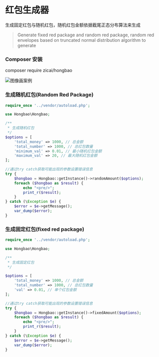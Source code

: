 # 红包生成器

生成固定红包与随机红包，随机红包金额依据截尾正态分布算法来生成
>Generate fixed red package and random red package, random red envelopes based on truncated normal distribution algorithm to generate

### Composer 安装
composer require zicai/hongbao

![图像画案例](http://zicai.fun/images/161e0e8515db4a43.gif)

### 生成随机红包(Random Red Package) ###

```php
require_once '../vendor/autoload.php';

use Hongbao\Hongbao;

/**
 * 生成随机红包
 */
$options = [
    'total_money' => 1000, // 总金额
    'total_number' => 1000, // 总红包数量
    'minimum_val' => 0.01, // 最小随机红包金额
    'maximum_val' => 20, // 最大随机红包金额
];

//通过try catch获取可能出现的参数设置错误信息
try {
    $hongbao = Hongbao::getInstance()->randomAmount($options);
    foreach ($hongbao as $result) {
        echo "<pre/>";
        print_r($result);
    }
} catch (\Exception $e) {
    $error = $e->getMessage();
    var_dump($error);
}
```


### 生成固定红包(fixed red package) ###
```php
require_once '../vendor/autoload.php';

use Hongbao\Hongbao;

/**
 * 生成固定红包
 */

$options = [
    'total_money' => 1000, // 总金额
    'total_number' => 1000, // 总红包数量
    'val' => 0.01, // 单个红包金额
];

//通过try catch获取可能出现的参数设置错误信息
try {
    $hongbao = Hongbao::getInstance()->fixedAmount($options);
    foreach ($hongbao as $result) {
        echo "<pre/>";
        print_r($result);
    }
} catch (\Exception $e) {
    $error = $e->getMessage();
    var_dump($error);
}
```
